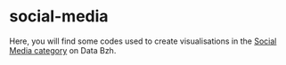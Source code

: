 # social-media

Here, you will find some codes used to create visualisations in the [Social Media category](http://data-bzh.fr/category/dataviz/social-media/) on Data Bzh.


